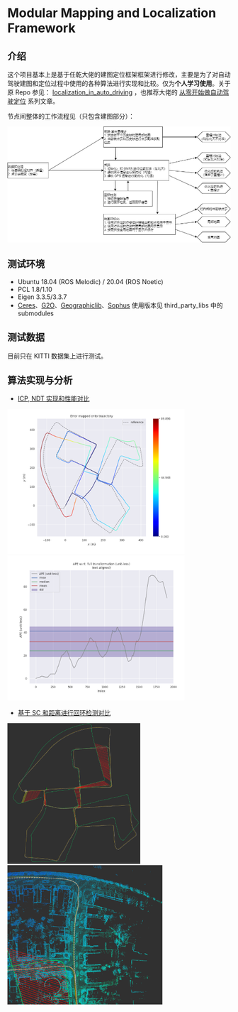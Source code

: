 # Modular Mapping and Localization Framework

## 介绍

这个项目基本上是基于任乾大佬的建图定位框架框架进行修改，主要是为了对自动驾驶建图和定位过程中使用的各种算法进行实现和比较。仅为**个人学习使用**。关于原 Repo 参见： [localization_in_auto_driving](https://github.com/Little-Potato-1990/localization_in_auto_driving) ，也推荐大佬的 [从零开始做自动驾驶定位](https://zhuanlan.zhihu.com/c_1114864226103037952) 系列文章。

节点间整体的工作流程见（只包含建图部分）：

![工作流程](./imgs/general-workflow.png)

## 测试环境

- Ubuntu 18.04 (ROS Melodic) / 20.04 (ROS Noetic)
- PCL 1.8/1.10
- Eigen 3.3.5/3.3.7
- [Ceres](https://github.com/ceres-solver/ceres-solver/tree/276d24c73a8c80e77ce822ed4ab6e6286fd2870b)、[G2O](https://github.com/RainerKuemmerle/g2o/tree/f3b1cbb0048197d73cf363cb1c26897493e1aa2b)、[Geographiclib](https://github.com/geographiclib/geographiclib/tree/920702bc36ea13c384686556f25fb6369141a8e1)、[Sophus](https://github.com/strasdat/Sophus/tree/49a7e1286910019f74fb4f0bb3e213c909f8e1b7) 使用版本见 third_party_libs 中的 submodules

## 测试数据

目前只在 KITTI 数据集上进行测试。

## 算法实现与分析

- [ICP, NDT 实现和性能对比](https://xiaotaoguo.com/p/pointcloud-registration/)
<p align='float: right'>
    <img src="./results/registration_analysis/SVD-ICP/traj.png" alt="drawing" width="400"/>
    <img src="./results/registration_analysis/SVD-ICP/ape.png" alt="drawing" width="400"/>
</p>

- [基于 SC 和距离进行回环检测对比](https://xiaotaoguo.com/p/lidar_loop_closure/)

<p align='float: right'>
    <img src="./results/loop_closing_analysis/scan_context/rviz_traj.png" alt="drawing" width="300"/>
    <img src="./results/loop_closing_analysis/map_imgs/map_case_1.png" alt="drawing" width="350"/>
</p>
